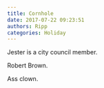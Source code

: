 ```yaml
---
title: Cornhole
date: 2017-07-22 09:23:51
authors: Ripp
categories: Holiday
---
```


 Jester is a city council member.

Robert Brown.

Ass clown.